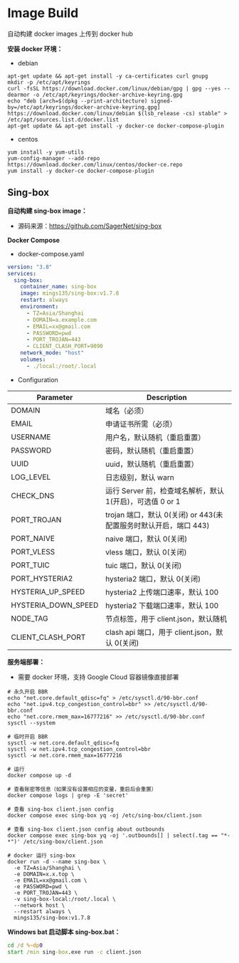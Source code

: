 # Image Build

自动构建 docker images 上传到 docker hub



**安装 docker 环境：**

- debian

```shell
apt-get update && apt-get install -y ca-certificates curl gnupg
mkdir -p /etc/apt/keyrings
curl -fsSL https://download.docker.com/linux/debian/gpg | gpg --yes --dearmor -o /etc/apt/keyrings/docker-archive-keyring.gpg
echo "deb [arch=$(dpkg --print-architecture) signed-by=/etc/apt/keyrings/docker-archive-keyring.gpg] https://download.docker.com/linux/debian $(lsb_release -cs) stable" > /etc/apt/sources.list.d/docker.list
apt-get update && apt-get install -y docker-ce docker-compose-plugin
```



- centos

```shell
yum install -y yum-utils
yum-config-manager --add-repo https://download.docker.com/linux/centos/docker-ce.repo
yum install -y docker-ce docker-compose-plugin
```



## Sing-box

**自动构建 sing-box image：**

- 源码来源：https://github.com/SagerNet/sing-box



**Docker Compose**

- docker-compose.yaml

```yaml
version: "3.8"
services:
  sing-box:
    container_name: sing-box
    image: mings135/sing-box:v1.7.8
    restart: always
    environment:
      - TZ=Asia/Shanghai
      - DOMAIN=a.example.com
      - EMAIL=xx@gmail.com
      - PASSWORD=pwd
      - PORT_TROJAN=443
      - CLIENT_CLASH_PORT=9090
    network_mode: "host"
    volumes:
      - ./local:/root/.local
```



- Configuration

| **Parameter**       | **Description**                                              |
| ------------------- | ------------------------------------------------------------ |
| DOMAIN              | 域名（必须）                                                 |
| EMAIL               | 申请证书所需（必须）                                         |
| USERNAME            | 用户名，默认随机（重启重置）                                 |
| PASSWORD            | 密码，默认随机（重启重置）                                   |
| UUID                | uuid，默认随机（重启重置）                                   |
| LOG_LEVEL           | 日志级别，默认 warn                                          |
| CHECK_DNS           | 运行 Server 前，检查域名解析，默认 1(开启)，可选值 0 or 1    |
| PORT_TROJAN         | trojan 端口，默认 0(关闭) or 443(未配置服务时默认开启，端口 443) |
| PORT_NAIVE          | naive 端口，默认 0(关闭)                                     |
| PORT_VLESS          | vless 端口，默认 0(关闭)                                     |
| PORT_TUIC           | tuic 端口，默认 0(关闭)                                      |
| PORT_HYSTERIA2      | hysteria2 端口，默认 0(关闭)                                 |
| HYSTERIA_UP_SPEED   | hysteria2 上传端口速率，默认 100                             |
| HYSTERIA_DOWN_SPEED | hysteria2 下载端口速率，默认 100                             |
| NODE_TAG            | 节点标签，用于 client.json，默认随机                         |
| CLIENT_CLASH_PORT   | clash api 端口，用于 client.json，默认 0(关闭)               |



**服务端部署：**

- 需要 docker 环境，支持 Google Cloud 容器镜像直接部署

```shell
# 永久开启 BBR
echo "net.core.default_qdisc=fq" > /etc/sysctl.d/90-bbr.conf
echo "net.ipv4.tcp_congestion_control=bbr" >> /etc/sysctl.d/90-bbr.conf
echo "net.core.rmem_max=16777216" >> /etc/sysctl.d/90-bbr.conf
sysctl --system

# 临时开启 BBR
sysctl -w net.core.default_qdisc=fq
sysctl -w net.ipv4.tcp_congestion_control=bbr
sysctl -w net.core.rmem_max=16777216

# 运行
docker compose up -d

# 查看账密等信息（如果没有设置相应的变量，重启后会重置）
docker compose logs | grep -E 'secret'

# 查看 sing-box client.json config
docker compose exec sing-box yq -oj /etc/sing-box/client.json

# 查看 sing-box client.json config about outbounds
docker compose exec sing-box yq -oj '.outbounds[] | select(.tag == "*-*")' /etc/sing-box/client.json

# docker 运行 sing-box
docker run -d --name sing-box \
  -e TZ=Asia/Shanghai \
  -e DOMAIN=x.x.top \
  -e EMAIL=xx@gmail.com \
  -e PASSWORD=pwd \
  -e PORT_TROJAN=443 \
  -v sing-box-local:/root/.local \
  --network host \
  --restart always \
  mings135/sing-box:v1.7.8
```



**Windows bat  启动脚本 sing-box.bat：**

 ```bat
 cd /d %~dp0
 start /min sing-box.exe run -c client.json
 ```

